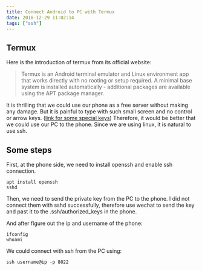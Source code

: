 ```yaml
---
title: Connect Android to PC with Termux
date: 2018-12-29 11:02:14
tags: ["ssh"]
---
```


## Termux

Here is the introduction of termux from its official website:

> Termux is an Android terminal emulator and Linux environment app that works directly with no rooting or setup required. A minimal base system is installed automatically - additional packages are available using the APT package manager.

It is thrilling that we could use our phone as a free server without making any damage. But it is painful to type with such small screen and no control or arrow keys. ([link for some special keys](https://wiki.termux.com/wiki/Touch_Keyboard)) Therefore, it would be better that we could use our PC  to the phone. Since we are using linux, it is natural to use ssh.

## Some steps

First, at the phone side, we need to install openssh and enable ssh connection. 

```shell
apt install openssh
sshd
```

Then, we need to send the private key from the PC to the phone. I did not connect them with sshd successfully, therefore use wechat to send the key and past it to the .ssh/authorized_keys in the phone.

And after figure out the ip and username of the phone:

```shell
ifconfig
whoami
```

We could connect with ssh from the PC using:

```shell
ssh username@ip -p 8022
```

